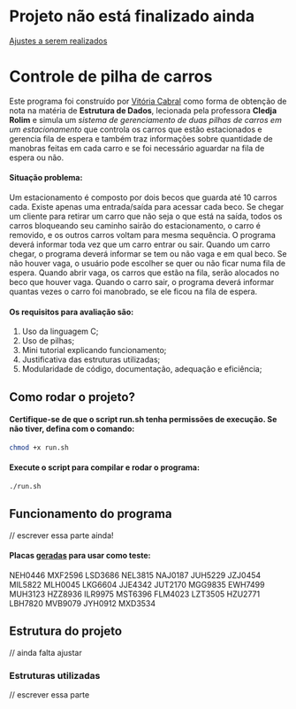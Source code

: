 # Projeto não está finalizado ainda

[Ajustes a serem realizados](https://github.com/viitoriamoreirac/car-stack-control/issues/1)

# Controle de pilha de carros

Este programa foi construído por [Vitória Cabral](github.com/viitoriamoreirac) como forma de obtenção de nota na matéria de **Estrutura de Dados**, lecionada pela professora **Cledja Rolim** e simula um *sistema de gerenciamento de duas pilhas de carros em um estacionamento* que controla os carros que estão estacionados e gerencia fila de espera e também traz informações sobre quantidade de manobras feitas em cada carro e se foi necessário aguardar na fila de espera ou não.

#### Situação problema:

Um estacionamento é composto por dois becos que guarda até 10 carros cada. Existe apenas uma entrada/saída para acessar cada beco. Se chegar um cliente para retirar um carro que não seja o que está na saída, todos os carros bloqueando seu caminho sairão do estacionamento, o carro é removido, e os outros carros voltam para mesma sequência. O programa deverá informar toda vez que um carro entrar ou sair.
Quando um carro chegar, o programa deverá informar se tem ou não vaga e em qual beco. Se não houver vaga, o usuário pode escolher se quer ou não ficar numa fila de espera. Quando abrir vaga, os carros que estão na fila, serão alocados no beco que houver vaga. Quando o carro sair, o programa deverá informar quantas vezes o carro foi manobrado, se ele ficou na fila de espera.

#### Os requisitos para avaliação são:

1. Uso da linguagem C;
2. Uso de pilhas;
3. Mini tutorial explicando funcionamento;
4. Justificativa das estruturas utilizadas;
5. Modularidade de código, documentação, adequação e eficiência;

## Como rodar o projeto? 
#### Certifique-se de que o script run.sh tenha permissões de execução. Se não tiver, defina com o comando:
  ```bash
  chmod +x run.sh
  ```
#### Execute o script para compilar e rodar o programa:
  ```bash
  ./run.sh
  ```

  ## Funcionamento do programa

  // escrever essa parte ainda!

  #### Placas [geradas](https://www.4devs.com.br/gerador_de_placa_automoveis) para usar como teste: 
  NEH0446 MXF2596 LSD3686 NEL3815 NAJ0187 JUH5229 JZJ0454 MIL5822 MLH0045 LKG6604 JJE4342 JUT2170 MGG9835 EWH7499 MUH3123 HZZ8936 ILR9975 MST6396 FLM4023 LZT3505 HZU2771 LBH7820 MVB9079 JYH0912 MXD3534

  ## Estrutura do projeto

  // ainda falta ajustar

  ### Estruturas utilizadas

  // escrever essa parte

